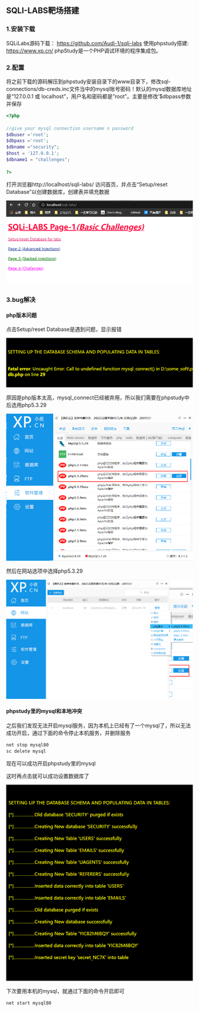 ## SQLI-LABS靶场搭建

### 1.安装下载

SQLiLabs源码下载： https://github.com/Audi-1/sqli-labs
使用phpstudy搭建:  https://www.xp.cn/
phpStudy是一个PHP调试环境的程序集成包。



### 2.配置

将之前下载的源码解压到phpstudy安装目录下的www目录下，修改sql-connections/db-creds.inc文件当中的mysql账号密码！默认的mysql数据库地址是“127.0.0.1 或 localhost”，用户名和密码都是”root”。主要是修改’$dbpass参数并保存

```php
<?php

//give your mysql connection username n password
$dbuser ='root';
$dbpass ='root';
$dbname ="security";
$host = '127.0.0.1';
$dbname1 = "challenges";

?>
```

打开浏览器http://localhost/sqli-labs/  访问首页，并点击“Setup/reset Database”以创建数据库，创建表并填充数据

![image-20220519193710367](note/image-20220519193710367.png)

### 3.bug解决

#### php版本问题

点击Setup/reset Database是遇到问题，显示报错

![image-20220519193913656](note/image-20220519193913656.png)

原因是php版本太高，mysql_connect已经被弃用，所以我们需要在phpstudy中后选用php5.3.29

![image-20220519194149850](note/image-20220519194149850.png)

然后在网站选项中选择php5.3.29

![image-20220519194036227](note/image-20220519194036227.png)

#### phpstudy里的mysql和本地冲突

之后我们发现无法开启mysql服务，因为本机上已经有了一个mysql了，所以无法成功开启，通过下面的命令停止本机服务，并删除服务

```sh
net stop mysql80
sc delete mysql
```

现在可以成功开启phpstudy里的mysql

这时再点击就可以成功设置数据库了

![image-20220519194530182](note/image-20220519194530182.png)

下次要用本机的mysql，就通过下面的命令开启即可

```
net start mysql80 
```

